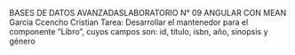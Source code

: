 BASES DE DATOS AVANZADASLABORATORIO N° 09 ANGULAR CON MEAN
Garcia Ccencho Cristian
Tarea:
Desarrollar el mantenedor para el componente “Libro”, cuyos campos son: id, titulo, isbn, año, sinopsis y género
